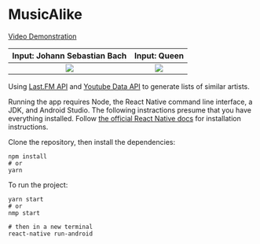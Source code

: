 # MusicAlike
[Video Demonstration](https://github.com/virtumonde/musicalike/blob/master/demo/demo.mp4?raw=true)

Input: Johann Sebastian Bach | Input: Queen
:-------------------------:|:-------------------------:
![](https://github.com/virtumonde/musicalike/blob/master/demo/demo_2.gif?raw=true)  |  ![](https://github.com/virtumonde/musicalike/blob/master/demo/demo_3.gif?raw=true)

Using [Last.FM API](https://www.last.fm/api/) and [Youtube Data API](https://developers.google.com/youtube/v3/)
to generate lists of similar artists.

Running the app requires Node, the React Native command line interface, a JDK, and Android Studio. The following instractions presume that you have everything installed. Follow [the official React Native docs](https://facebook.github.io/react-native/docs/getting-started) for installation instructions.

Clone the repository, then install the
dependencies:

```
npm install
# or
yarn
```

To run the project:

```
yarn start
# or
nmp start

# then in a new terminal
react-native run-android
```
